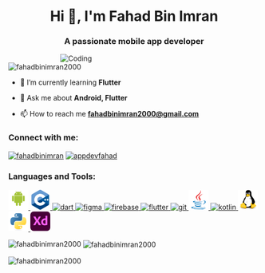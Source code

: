 <h1 align="center">Hi 👋, I'm Fahad Bin Imran</h1>
<h3 align="center">A passionate mobile app developer</h3>
<img align="right" alt="Coding" width="400" src="https://devtechnosys.com/insights/wp-content/uploads/2023/07/Mobile-App-Development-Tools-GIF.gif">

<p align="left"> <img src="https://komarev.com/ghpvc/?username=fahadbinimran2000&label=Profile%20views&color=0e75b6&style=flat" alt="fahadbinimran2000" /> </p>

- 🌱 I’m currently learning **Flutter**

- 💬 Ask me about **Android, Flutter**

- 📫 How to reach me **fahadbinimran2000@gmail.com**

<h3 align="left">Connect with me:</h3>
<p align="left">
<a href="https://linkedin.com/in/fahadbinimran" target="blank"><img align="center" src="https://raw.githubusercontent.com/rahuldkjain/github-profile-readme-generator/master/src/images/icons/Social/linked-in-alt.svg" alt="fahadbinimran" height="30" width="40" /></a>
<a href="https://instagram.com/appdevfahad" target="blank"><img align="center" src="https://raw.githubusercontent.com/rahuldkjain/github-profile-readme-generator/master/src/images/icons/Social/instagram.svg" alt="appdevfahad" height="30" width="40" /></a>
</p>

<h3 align="left">Languages and Tools:</h3>
<p align="left"> <a href="https://developer.android.com" target="_blank" rel="noreferrer"> <img src="https://raw.githubusercontent.com/devicons/devicon/master/icons/android/android-original-wordmark.svg" alt="android" width="40" height="40"/> </a> <a href="https://www.w3schools.com/cpp/" target="_blank" rel="noreferrer"> <img src="https://raw.githubusercontent.com/devicons/devicon/master/icons/cplusplus/cplusplus-original.svg" alt="cplusplus" width="40" height="40"/> </a> <a href="https://dart.dev" target="_blank" rel="noreferrer"> <img src="https://www.vectorlogo.zone/logos/dartlang/dartlang-icon.svg" alt="dart" width="40" height="40"/> </a> <a href="https://www.figma.com/" target="_blank" rel="noreferrer"> <img src="https://www.vectorlogo.zone/logos/figma/figma-icon.svg" alt="figma" width="40" height="40"/> </a> <a href="https://firebase.google.com/" target="_blank" rel="noreferrer"> <img src="https://www.vectorlogo.zone/logos/firebase/firebase-icon.svg" alt="firebase" width="40" height="40"/> </a> <a href="https://flutter.dev" target="_blank" rel="noreferrer"> <img src="https://www.vectorlogo.zone/logos/flutterio/flutterio-icon.svg" alt="flutter" width="40" height="40"/> </a> <a href="https://git-scm.com/" target="_blank" rel="noreferrer"> <img src="https://www.vectorlogo.zone/logos/git-scm/git-scm-icon.svg" alt="git" width="40" height="40"/> </a> <a href="https://www.java.com" target="_blank" rel="noreferrer"> <img src="https://raw.githubusercontent.com/devicons/devicon/master/icons/java/java-original.svg" alt="java" width="40" height="40"/> </a> <a href="https://kotlinlang.org" target="_blank" rel="noreferrer"> <img src="https://www.vectorlogo.zone/logos/kotlinlang/kotlinlang-icon.svg" alt="kotlin" width="40" height="40"/> </a> <a href="https://www.linux.org/" target="_blank" rel="noreferrer"> <img src="https://raw.githubusercontent.com/devicons/devicon/master/icons/linux/linux-original.svg" alt="linux" width="40" height="40"/> </a> <a href="https://www.python.org" target="_blank" rel="noreferrer"> <img src="https://raw.githubusercontent.com/devicons/devicon/master/icons/python/python-original.svg" alt="python" width="40" height="40"/> </a> <a href="https://www.adobe.com/products/xd.html" target="_blank" rel="noreferrer"> <img src="https://raw.githubusercontent.com/devicons/devicon/master/icons/xd/xd-original.svg" alt="xd" width="40" height="40"/> </a> </p>

<p><img align="left" src="https://github-readme-stats.vercel.app/api/top-langs?username=fahadbinimran2000&show_icons=true&locale=en&layout=compact" alt="fahadbinimran2000" /></p>

<p>&nbsp;<img align="center" src="https://github-readme-stats.vercel.app/api?username=fahadbinimran2000&show_icons=true&locale=en" alt="fahadbinimran2000" /></p>

<p><img align="center" src="https://github-readme-streak-stats.herokuapp.com/?user=fahadbinimran2000&" alt="fahadbinimran2000" /></p>

